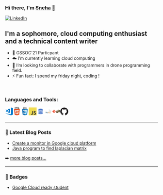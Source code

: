 ### Hi there, I'm [Sneha][website] 👋

[![LinkedIn](https://img.shields.io/badge/LinkedIn-Sneha-blue)](https://www.linkedin.com/in/sneha-veerakumar-2b39081b8/)

## I'm a sophomore, cloud computing enthusiast and a technical content writer

- 🎯 GSSOC'21 Particpant
- ☁️ I’m currently learning cloud computing
- 🤝 I’m looking to collaborate with programmers in drone programming field.
- ⚡ Fun fact: I spend my friday night, coding !

<br />

### Languages and Tools:

<img align="left" alt="Visual Studio Code" width="26px" src="https://raw.githubusercontent.com/github/explore/80688e429a7d4ef2fca1e82350fe8e3517d3494d/topics/visual-studio-code/visual-studio-code.png" />
<img align="left" alt="HTML5" width="26px" src="https://raw.githubusercontent.com/github/explore/80688e429a7d4ef2fca1e82350fe8e3517d3494d/topics/html/html.png" />
<img align="left" alt="CSS3" width="26px" src="https://raw.githubusercontent.com/github/explore/80688e429a7d4ef2fca1e82350fe8e3517d3494d/topics/css/css.png" />
<img align="left" alt="JavaScript" width="26px" src="https://raw.githubusercontent.com/github/explore/80688e429a7d4ef2fca1e82350fe8e3517d3494d/topics/javascript/javascript.png" />
<img align="left" alt="SQL" width="26px" src="https://raw.githubusercontent.com/github/explore/80688e429a7d4ef2fca1e82350fe8e3517d3494d/topics/sql/sql.png" />
<img align="left" alt="MySQL" width="26px" src="https://raw.githubusercontent.com/github/explore/80688e429a7d4ef2fca1e82350fe8e3517d3494d/topics/mysql/mysql.png" />
<img align="left" alt="Git" width="26px" src="https://raw.githubusercontent.com/github/explore/80688e429a7d4ef2fca1e82350fe8e3517d3494d/topics/git/git.png" />
<img align="left" alt="GitHub" width="26px" src="https://raw.githubusercontent.com/github/explore/78df643247d429f6cc873026c0622819ad797942/topics/github/github.png" />

<br />
<br />

---
### 📝 Latest Blog Posts

- [Create a monitor in Google cloud platform](https://www.geeksforgeeks.org/google-cloud-platform-creating-a-cloud-monitor/)
- [Java program to find laplacian matrix](https://www.geeksforgeeks.org/java-program-to-find-laplacian-matrix-of-an-undirected-graph/)

➡️ [more blog posts...](https://auth.geeksforgeeks.org/user/snehaveerakumar/articles)

---
### 🎀 Badges

- [Google Cloud ready student](https://www.qwiklabs.com/public_profiles/4382fea0-3271-4f46-8cba-2422f986c956)

[website]: https://snehaveerakumar.github.io/Sneha_Veerakumar.github.io/
